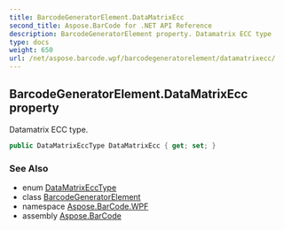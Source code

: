 ```yaml
---
title: BarcodeGeneratorElement.DataMatrixEcc
second_title: Aspose.BarCode for .NET API Reference
description: BarcodeGeneratorElement property. Datamatrix ECC type
type: docs
weight: 650
url: /net/aspose.barcode.wpf/barcodegeneratorelement/datamatrixecc/
---
```

## BarcodeGeneratorElement.DataMatrixEcc property

Datamatrix ECC type.

```csharp
public DataMatrixEccType DataMatrixEcc { get; set; }
```

### See Also

* enum [DataMatrixEccType](../../../aspose.barcode.generation/datamatrixecctype/)
* class [BarcodeGeneratorElement](../)
* namespace [Aspose.BarCode.WPF](../../barcodegeneratorelement/)
* assembly [Aspose.BarCode](../../../)


